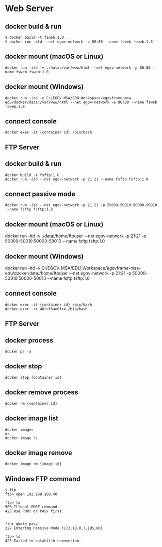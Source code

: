 # Web Server
## docker build & run
```
$ docker build -t fsweb:1.0 .
$ docker run -itd --net egov-network -p 80:80 --name fsweb fsweb:1.0
```

## docker mount (macOS or Linux)
```
docker run -itd -v ./data:/var/www/html --net egov-network -p 80:80 --name fsweb fsweb:1.0
```
## docker mount (Windows)
```
docker run -itd -v C:/EGOV_MSA/EDU_Workspace/egovframe-msa-edu/docker/data:/var/www/html --net egov-network -p 80:80 --name fsweb fsweb:1.0
```

## connect console
```
docker exec -it {container id} /bin/bash
```


## FTP Server
## docker build & run
```
docker build -t fsftp:1.0 .
docker run -itd --net egov-network -p 21:21 --name fsftp fsftp:1.0
```

## connect passive mode
```
docker run -itd --net egov-network -p 21:21 -p 50000-50010:50000-50010 --name fsftp fsftp:1.0
```

## docker mount (macOS or Linux)
docker run -itd -v ./data:/home/ftpuser --net egov-network -p 21:21 -p 50000-50010:50000-50010 --name fsftp fsftp:1.0

## docker mount (Windows)
docker run -itd -v C:/EGOV_MSA/EDU_Workspace/egovframe-msa-edu/docker/data:/home/ftpuser --net egov-network -p 21:21 -p 50000-50010:50000-50010 --name fsftp fsftp:1.0

## connect console
```
docker exec -it {container id} /bin/bash
docker exec -it 48cef6ae0fc4 /bin/bash
```

## FTP Server
## docker process
```
docker ps -a
```

## docker stop
```
docker stop {container id}
```

## docker remove process
```
docker rm {container id}
```

## docker image list
```
docker images
or
docker image ls
```

## docker image remove
```
docker image rm {image id}
```

## Windows FTP command
```
$ ftp
ftp> open 192.168.100.40

ftp> ls
500 Illegal PORT command.
425 Use PORT or PASV first.


ftp> quote pasv
227 Entering Passive Mode (172,18,0,7,195,80)

ftp> ls
425 Failed to establish connection.
```
